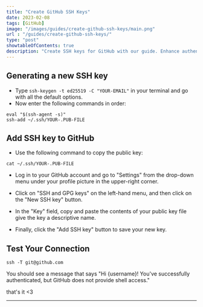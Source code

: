 ```yaml
---
title: "Create GitHub SSH Keys"
date: 2023-02-08
tags: [GitHub]
image: "/images/guides/create-github-ssh-keys/main.png"
url : "/guides/create-github-ssh-keys/"
type: "post"
showtableOfContents: true
description: "Create SSH keys for GitHub with our guide. Enhance authentication and streamline workflow with simple setup steps for secure key generation"
---
```


## Generating a new SSH key
- Type `ssh-keygen -t ed25519 -C "YOUR-EMAIL"` in your terminal and go with all the default options.
- Now enter the following commands in order: 
```
eval "$(ssh-agent -s)"
ssh-add ~/.ssh/YOUR-.PUB-FILE
```

## Add SSH key to GitHub 
- Use the following command to copy the public key: 
```
cat ~/.ssh/YOUR-.PUB-FILE
```
- Log in to your GitHub account and go to "Settings" from the drop-down menu under your profile picture in the upper-right corner.

- Click on "SSH and GPG keys" on the left-hand menu, and then click on the "New SSH key" button. 

- In the "Key" field, copy and paste the contents of your public key file give the key a descriptive name. 

- Finally, click the "Add SSH key" button to save your new key.

## Test Your Connection 
```
ssh -T git@github.com
```
You should see a message that says "Hi {username}! You've successfully authenticated, but GitHub does not provide shell access."

that's it <3

----

  